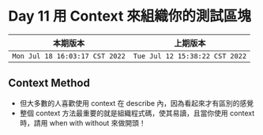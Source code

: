 # Day 11 用 Context 來組織你的測試區塊

|本期版本|上期版本
|:---:|:---:|
`Mon Jul 18 16:03:17 CST 2022` | `Tue Jul 12 15:38:22 CST 2022`

## Context Method

* 但大多數的人喜歡使用 context 在 describe 內，因為看起來才有區別的感覺
* 整個 context 方法最重要的就是組織程式碼，使其易讀，且當你使用 context 時，請用 when with without 來做開頭！